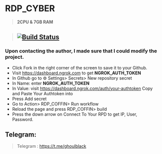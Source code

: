 # RDP_CYBER

> **2CPU & 7GB RAM**

> ## [![Build Status](https://travis-ci.org/joemccann/dillinger.svg?branch=master)](https://github.com/c9ffin/RDP_COFFIN/blob/main/.github/workflows/cyber.yml)

### Upon contacting the author, I made sure that I could modify the project. 

* Click Fork in the right corner of the screen to save it to your Github.
* Visit https://dashboard.ngrok.com to get **NGROK_AUTH_TOKEN**
* In Github go to ⚙ Settings> Secrets> New repository secret
* In Name: enter **NGROK_AUTH_TOKEN**
* In Value: visit https://dashboard.ngrok.com/auth/your-authtoken Copy and Paste Your Authtoken into
* Press Add secret
* Go to Action> RDP_COFFIN> Run workflow
* Reload the page and press RDP_COFFIN> build
* Press the down arrow on Connect To Your RPD to get IP, User, Password.

## Telegram:
> Telegram : https://t.me/ghoulblack
